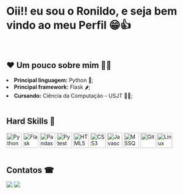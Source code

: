 # Oii!! eu sou o Ronildo, e seja bem vindo ao meu Perfil 😁👍

<br>

##  ❤ Um pouco sobre mim 👨‍💻

<li> <b>Principal linguagem:</b> Python 🐍; </li>
<li> <b>Principal framework:</b> Flask 🌶️; </li>
<li> <b>Cursando:</b> Ciência da Computação - USJT 👨‍🎓; </li>

<br>
  
 <h2> Hard Skills 💪</h2>
  
<div style="display: inline_block">
    <img align="center" alt="Python" height="40" width="40" src='https://cdn.jsdelivr.net/gh/devicons/devicon@latest/icons/python/python-original.svg'>
    <img align="center" alt="Flask" height="40" width="40" src='https://cdn.jsdelivr.net/gh/devicons/devicon@latest/icons/flask/flask-original.svg'>
    <img align="center" alt="Pandas" height="40" width="40" src='https://cdn.jsdelivr.net/gh/devicons/devicon@latest/icons/pandas/pandas-original.svg'>
    <img align="center" alt="Pytest" height="40" width="40" src='https://cdn.jsdelivr.net/gh/devicons/devicon@latest/icons/pytest/pytest-original.svg'>
    <img align="center" alt="HTML5" height="40" width="40" src='https://cdn.jsdelivr.net/gh/devicons/devicon@latest/icons/html5/html5-original.svg'>
    <img align="center" alt="CSS3" height="40" width="40" src='https://cdn.jsdelivr.net/gh/devicons/devicon@latest/icons/css3/css3-original.svg'>
    <img align="center" alt="Javascript" height="40" width="40" src='https://cdn.jsdelivr.net/gh/devicons/devicon@latest/icons/javascript/javascript-original.svg'>
    <img align="center" alt="MSSQL" height="40" width="40" src='https://cdn.jsdelivr.net/gh/devicons/devicon@latest/icons/microsoftsqlserver/microsoftsqlserver-original.svg'>
    <img align="center" alt="Git" height="40" width="40" src='https://cdn.jsdelivr.net/gh/devicons/devicon@latest/icons/git/git-original.svg'>
    <img align="center" alt="Linux" height="40" width="40" src='https://cdn.jsdelivr.net/gh/devicons/devicon@latest/icons/linux/linux-original.svg'>
  
 </div>
  
<br>
  
<h2> Contatos ☎</h2>
  
<div>
    <a href="mailto:ronildo.santos224@gmail.com"><img src="https://img.shields.io/badge/-Gmail-%23333?style=for-the-badge&logo=gmail&logoColor=white" target="_blank"></a>
    <a href="https://www.linkedin.com/in/ronildo-santos-872732216/" target="_blank"><img src="https://img.shields.io/badge/-LinkedIn-%230077B5?style=for-the-badge&logo=linkedin&logoColor=white" target="_blank"></a>
</div>

